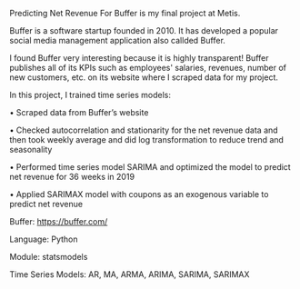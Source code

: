 Predicting Net Revenue For Buffer is my final project at Metis. 

Buffer is a software startup founded in 2010. It has developed a popular social media management application also callded Buffer.

I found Buffer very interesting because it is highly transparent! Buffer publishes all of its KPIs such as employees' salaries, revenues, number of new customers, etc. on its website where I scraped data for my project.

In this project, I trained time series models:

• Scraped data from Buffer’s website

• Checked autocorrelation and stationarity for the net revenue data and then took weekly average and did log transformation to reduce trend and seasonality

• Performed time series model SARIMA and optimized the model to predict net revenue for 36 weeks in 2019

• Applied SARIMAX model with coupons as an exogenous variable to predict net revenue

Buffer: https://buffer.com/

Language: Python

Module: statsmodels 

Time Series Models: AR, MA, ARMA, ARIMA, SARIMA, SARIMAX



